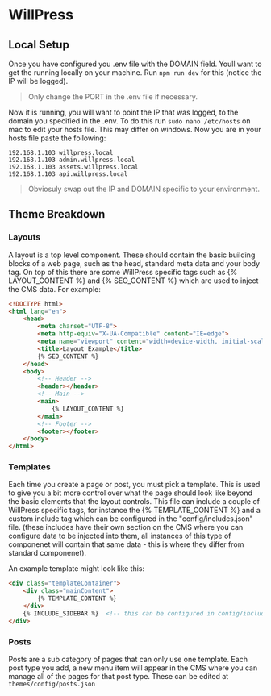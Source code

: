 # WillPress

## Local Setup

Once you have configured you .env file with the DOMAIN field. Youll want to get the running locally on your machine. Run ```npm run dev``` for this (notice the IP will be logged).

> Only change the PORT in the .env file if necessary.

Now it is running, you will want to point the IP that was logged, to the domain you specified in the .env. To do this run ```sudo nano /etc/hosts``` on mac to edit your hosts file. This may differ on windows. Now you are in your hosts file paste the following:

```
192.168.1.103 willpress.local
192.168.1.103 admin.willpress.local
192.168.1.103 assets.willpress.local
192.168.1.103 api.willpress.local
```
> Obviosuly swap out the IP and DOMAIN specific to your environment.


## Theme Breakdown

### Layouts

A layout is a top level component. These should contain the basic building blocks of a web page, such as the head, standard meta data and your body tag. On top of this there are some WillPress specific tags such as {% LAYOUT_CONTENT %} and {% SEO_CONTENT %} which are used to inject the CMS data. For example:

```html
<!DOCTYPE html>
<html lang="en">
    <head>
        <meta charset="UTF-8">
        <meta http-equiv="X-UA-Compatible" content="IE=edge">
        <meta name="viewport" content="width=device-width, initial-scale=1.0">
        <title>Layout Example</title>
        {% SEO_CONTENT %}
    </head>
    <body>
        <!-- Header -->
        <header></header>
        <!-- Main -->
        <main>
            {% LAYOUT_CONTENT %}
        </main>
        <!-- Footer -->
        <footer></footer>
    </body>
</html>
```

### Templates

Each time you create a page or post, you must pick a template. This is used to give you a bit more control over what the page should look like beyond the basic elements that the layout controls. This file can include a couple of WillPress specific tags, for instance the {% TEMPLATE_CONTENT %} and a custom include tag which can be configured in the "config/includes.json" file. (these includes have their own section on the CMS where you can configure data to be injected into them, all instances of this type of componenet will contain that same data - this is where they differ from standard componenet).

An example template might look like this:

```html
<div class="templateContainer">
    <div class="mainContent">
        {% TEMPLATE_CONTENT %}
    </div>
    {% INCLUDE_SIDEBAR %}  <!-- this can be configured in config/includes.json" -->
</div>
```

### Posts

Posts are a sub category of pages that can only use one template. Each post type you add, a new menu item will appear in the CMS where you can manage all of the pages for that post type. These can be edited at ``` themes/config/posts.json ```